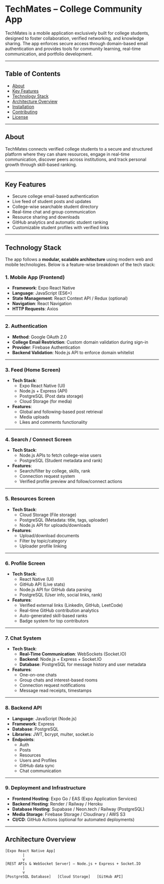 # TechMates – College Community App

TechMates is a mobile application exclusively built for college students, designed to foster collaboration, verified networking, and knowledge sharing. The app enforces secure access through domain-based email authentication and provides tools for community learning, real-time communication, and portfolio development.

---

## Table of Contents

- [About](#about)
- [Key Features](#key-features)
- [Technology Stack](#technology-stack)
- [Architecture Overview](#architecture-overview)
- [Installation](#installation)
- [Contributing](#contributing)
- [License](#license)

---

## About

TechMates connects verified college students to a secure and structured platform where they can share resources, engage in real-time communication, discover peers across institutions, and track personal growth through skill-based ranking.

---

## Key Features

- Secure college email-based authentication
- Live feed of student posts and updates
- College-wise searchable student directory
- Real-time chat and group communication
- Resource sharing and downloads
- GitHub analytics and automatic student ranking
- Customizable student profiles with verified links

---

## Technology Stack

The app follows a **modular, scalable architecture** using modern web and mobile technologies. Below is a feature-wise breakdown of the tech stack:

### 1. **Mobile App (Frontend)**
- **Framework**: Expo React Native
- **Language**: JavaScript (ES6+)
- **State Management**: React Context API / Redux (optional)
- **Navigation**: React Navigation
- **HTTP Requests**: Axios

---

### 2. **Authentication**
- **Method**: Google OAuth 2.0
- **College Email Restriction**: Custom domain validation during sign-in
- **Provider**: Firebase Authentication
- **Backend Validation**: Node.js API to enforce domain whitelist

---

### 3. **Feed (Home Screen)**
- **Tech Stack**:
  - Expo React Native (UI)
  - Node.js + Express (API)
  - PostgreSQL (Post data storage)
  - Cloud Storage (for media)
- **Features**:
  - Global and following-based post retrieval
  - Media uploads
  - Likes and comments functionality

---

### 4. **Search / Connect Screen**
- **Tech Stack**:
  - Node.js APIs to fetch college-wise users
  - PostgreSQL (Student metadata and rank)
- **Features**:
  - Search/filter by college, skills, rank
  - Connection request system
  - Verified profile preview and follow/connect actions

---

### 5. **Resources Screen**
- **Tech Stack**:
  - Cloud Storage (File storage)
  - PostgreSQL (Metadata: title, tags, uploader)
  - Node.js API for uploads/downloads
- **Features**:
  - Upload/download documents
  - Filter by topic/category
  - Uploader profile linking

---

### 6. **Profile Screen**
- **Tech Stack**:
  - React Native (UI)
  - GitHub API (Live stats)
  - Node.js API for GitHub data parsing
  - PostgreSQL (User info, social links, rank)
- **Features**:
  - Verified external links (LinkedIn, GitHub, LeetCode)
  - Real-time GitHub contribution analytics
  - Auto-generated skill-based ranks
  - Badge system for top contributors

---

### 7. **Chat System**
- **Tech Stack**:
  - **Real-Time Communication**: WebSockets (Socket.IO)
  - **Backend**: Node.js + Express + Socket.IO
  - **Database**: PostgreSQL for message history and user metadata
- **Features**:
  - One-on-one chats
  - Group chats and interest-based rooms
  - Connection request notifications
  - Message read receipts, timestamps

---

### 8. **Backend API**
- **Language**: JavaScript (Node.js)
- **Framework**: Express
- **Database**: PostgreSQL
- **Libraries**: JWT, bcrypt, multer, socket.io
- **Endpoints**:
  - Auth
  - Posts
  - Resources
  - Users and Profiles
  - GitHub data sync
  - Chat communication

---

### 9. **Deployment and Infrastructure**
- **Frontend Hosting**: Expo Go / EAS (Expo Application Services)
- **Backend Hosting**: Render / Railway / Heroku
- **Database Hosting**: Supabase / Neon.tech / Railway (PostgreSQL)
- **Media Storage**: Firebase Storage / Cloudinary / AWS S3
- **CI/CD**: GitHub Actions (optional for automated deployments)

---

## Architecture Overview

```text
[Expo React Native App]
        |
        v
[REST APIs & WebSocket Server] — Node.js + Express + Socket.IO
        |
        v
[PostgreSQL Database]   [Cloud Storage]   [GitHub API]
